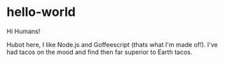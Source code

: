 # hello-world

Hi Humans!

Hubot here, I like Node.js and Goffeescript (thats  what I'm made of!).
I've had tacos on the mood and find then far superior to Earth tacos.
